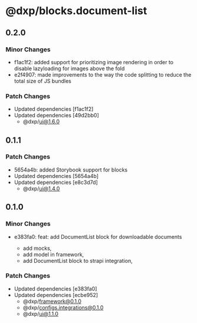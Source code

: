 # @dxp/blocks.document-list

## 0.2.0

### Minor Changes

- f1ac1f2: added support for prioritizing image rendering in order to disable lazyloading for images above the fold
- e2f4907: made improvements to the way the code splitting to reduce the total size of JS bundles

### Patch Changes

- Updated dependencies [f1ac1f2]
- Updated dependencies [49d2bb0]
  - @dxp/ui@1.6.0

## 0.1.1

### Patch Changes

- 5654a4b: added Storybook support for blocks
- Updated dependencies [5654a4b]
- Updated dependencies [e8c3d7d]
  - @dxp/ui@1.4.0

## 0.1.0

### Minor Changes

- e383fa0: feat: add DocumentList block for downloadable documents

  - add mocks,
  - add model in framework,
  - add DocumentList block to strapi integration,

### Patch Changes

- Updated dependencies [e383fa0]
- Updated dependencies [ecbe952]
  - @dxp/framework@0.1.0
  - @dxp/configs.integrations@0.1.0
  - @dxp/ui@1.1.0
